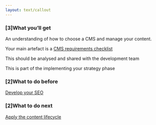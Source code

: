```yaml
---
layout: text/callout
---
```

### [3]What you’ll get

An understanding of how to choose a CMS and manage your content.

Your main artefact is a [CMS requirements checklist]()

This should be analysed and shared with the development team


This is part of the implementing your strategy phase

### [2]What to do before
[Develop your SEO](/content-strategy/seo/)

### [2]What to do next 
[Apply the content lifecycle](/content-strategy/audit-content/)

